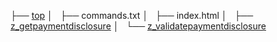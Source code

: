 ├── [top](../)
│   ├── commands.txt
│   ├── index.html
│   ├── [z_getpaymentdisclosure](./disclosure/#!.md)
│   └── [z_validatepaymentdisclosure](./disclosure/#!.md)
